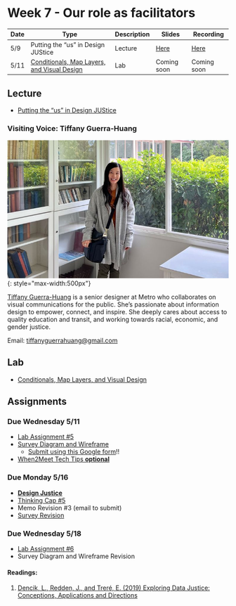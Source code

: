 # Week 7 - Our role as facilitators

Date|Type|Description|Slides|Recording|
|---|----|-----------|------|---------|
|5/9|Putting the “us” in Design JUStice|Lecture|[Here](../materials/AA191_S_W7_Lecture_7.pdf)|[Here](https://tinyurl.com/4x77ew26)|
|5/11|[Conditionals, Map Layers, and Visual Design](../labs/week7/index.md)|Lab|Coming soon|Coming soon|

## Lecture

- [Putting the “us” in Design JUStice](../materials/AA191_S_W7_Lecture_7.pdf)

### Visiting Voice: Tiffany Guerra-Huang

![../media/tiffany-guerra-huang.jpg](../media/tiffany-guerra-huang.jpg){: style="max-width:500px"}

[Tiffany Guerra-Huang](https://tiffanyguerrahuang.com/) is a senior designer at Metro who collaborates on visual communications for the public. She’s passionate about information design to empower, connect, and inspire. She deeply cares about access to quality education and transit, and working towards racial, economic, and gender justice.

Email: [tiffanyguerrahuang@gmail.com](mailto:tiffanyguerrahuang@gmail.com)

## Lab

- [Conditionals, Map Layers, and Visual Design](../labs/week7/index.md)

## Assignments

### Due Wednesday 5/11

- [Lab Assignment #5](../assignments/week6/lab_assignment.md)
- [Survey Diagram and Wireframe](../assignments/week6/group_assignment.md)
  - [Submit using this Google form](https://forms.gle/8TU2Hj8o6J7UYjZ7A)!!
- [When2Meet Tech Tips **optional**](https://www.when2meet.com/?15574964-GBXOq)

### Due Monday 5/16

- [**Design Justice**](../assignments/week7/reading.md)
- [Thinking Cap #5](../assignments/week7/thinking_cap.md)
- Memo Revision #3 (email to submit)
- [Survey Revision](../assignments/week4/group_assignment.md)
### Due Wednesday 5/18

- [Lab Assignment #6](../assignments/week7/lab_assignment.md)
- Survey Diagram and Wireframe Revision

#### Readings:
1. [Dencik, L., Redden, J., and Treré, E. (2019) Exploring Data Justice: Conceptions, Applications and Directions](../materials/readings/DataJustice.pdf)